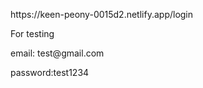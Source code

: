 <p>https://keen-peony-0015d2.netlify.app/login</p>
<p>For testing</p>
<p>email: test@gmail.com</p>
<p>password:test1234</p>

